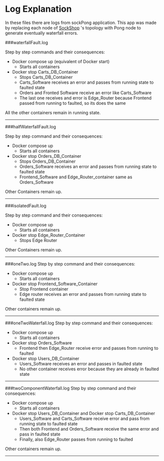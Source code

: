 # Log Explanation
In these files there are logs from sockPong application. This app was made by replacing
each node of [SockShop](http://pages.di.unipi.it/soldani/assets/preprints/tosker-extended.pdf) 's topology
with Pong node to generate eventually waterfall errors.

###waterfallFault.log  

Step by step commands and their consequences:
- Docker compose up (equivalent of Docker start)
    - Starts all containers
- Docker stop Carts_DB_Container
    - Stops Carts_DB_Container
    - Carts_Software receives an error and passes from running state to faulted state
    - Orders and Fronted Software receive an error like Carts_Software
    - The last one receives and error is Edge_Router because Frontend passed from running to faulted, so its does the same

All the other containers remain in running state.

---
###halfWaterfallFault.log

Step by step command and their consequences:
- Docker compose up
    - Starts all containers
- Docker stop Orders_DB_Container
    - Stops Orders_DB_Container
    - Orders_Software receives an error and passes from running state to faulted state
    - Frontend_Software and Edge_Router_container same as Orders_Software
    
Other Containers remain up.

---
###isolatedFault.log

Step by step command and their consequences:
- Docker compose up
    - Starts all containers
- Docker stop Edge_Router_Container
    - Stops Edge Router

Other Containers remain up.

--- 
###oneTwo.log
Step by step command and their consequences:
- Docker compose up
    - Starts all containers
- Docker stop Frontend_Software_Container
    - Stop Frontend container
    - Edge router receives an error and passes from running state to faulted state

Other containers remain up. 

---
###oneTwoWaterfall.log
Step by step command and their consequences:
- Docker compose up
    - Starts all containers
- Docker stop Orders_Software
    - Frontend then Edge_Router receive error and passes from running to faulted
- Docker stop Users_DB_Container
    - Users_Software receives an error and passes in faulted state
    - No other container receives error because they are already in faulted state
 
---
###twoComponentWaterfall.log
Step by step command and their consequences:
- Docker compose up
    - Starts all containers
- Docker stop Users_DB_Container and Docker stop Carts_DB_Container
    - Users_Software and Carts_Software receive error and pass from running state to faulted state
    - Then both Frontend and Orders_Software receive the same error and pass in faulted state
    - Finally, also Edge_Router passes from running to faulted 

Other containers remain up.

---